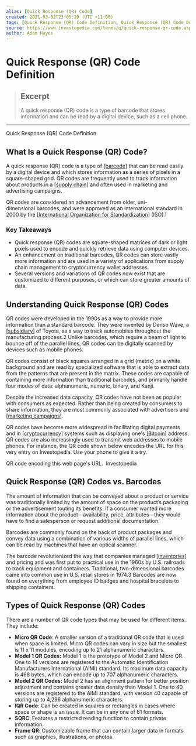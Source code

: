 ```yaml
---
alias: [Quick Response (QR) Code]
created: 2021-03-02T23:05:29 (UTC +11:00)
tags: [Quick Response (QR) Code Definition, Quick Response (QR) Code Definition]
source: https://www.investopedia.com/terms/q/quick-response-qr-code.asp
author: Adam Hayes
---
```


# Quick Response (QR) Code Definition

> ## Excerpt
> A quick response (QR) code is a type of barcode that stores information and can be read by a digital device, such as a cell phone.

---

Quick Response (QR) Code Definition
## What Is a Quick Response (QR) Code?

A quick response (QR) code is a type of [[barcode]](https://www.investopedia.com/terms/b/barcode.asp) that can be read easily by a digital device and which stores information as a series of pixels in a square-shaped grid. QR codes are frequently used to track information about products in a [[supply chain]](https://www.investopedia.com/terms/s/supplychain.asp) and often used in marketing and advertising campaigns.

QR codes are considered an advancement from older, uni-dimensional barcodes, and were approved as an international standard in 2000 by the [[International Organization for Standardization]](https://www.investopedia.com/terms/i/international-organization-for-standardization-iso.asp) (ISO).1

### Key Takeaways

-   Quick response (QR) codes are square-shaped matrices of dark or light pixels used to encode and quickly retrieve data using computer devices.
-   An enhancement on traditional barcodes, QR codes can store vastly more information and are used in a variety of applications from supply chain management to cryptocurrency wallet addresses.
-   Several versions and variations of QR codes now exist that are customized to different purposes, or which can store greater amounts of data.

## Understanding Quick Response (QR) Codes

QR codes were developed in the 1990s as a way to provide more information than a standard barcode. They were invented by Denso Wave, a [[subsidiary]](https://www.investopedia.com/terms/s/subsidiary.asp) of Toyota, as a way to track automobiles throughout the manufacturing process.2 Unlike barcodes, which require a beam of light to bounce off of the parallel lines, QR codes can be digitally scanned by devices such as mobile phones.

QR codes consist of black squares arranged in a grid (matrix) on a white background and are read by specialized software that is able to extract data from the patterns that are present in the matrix. These codes are capable of containing more information than traditional barcodes, and primarily handle four modes of data: alphanumeric, numeric, binary, and Kanji.

Despite the increased data capacity, QR codes have not been as popular with consumers as expected. Rather than being created by consumers to share information, they are most commonly associated with advertisers and [[marketing campaigns]](https://www.investopedia.com/terms/m/marketing-campaign.asp).

QR codes have become more widespread in facilitating digital payments and in [[cryptocurrency]](https://www.investopedia.com/terms/c/cryptocurrency.asp) systems such as displaying one's [[Bitcoin]](https://www.investopedia.com/terms/b/bitcoin.asp) address. QR codes are also increasingly used to transmit web addresses to mobile phones. For instance, the QR code shown below encodes the URL for this very entry on Investopedia. Use your phone to give it a try.

QR code encoding this web page's URL.  Investopedia

## Quick Response (QR) Codes vs. Barcodes

The amount of information that can be conveyed about a product or service was traditionally limited by the amount of space on the product’s packaging or the advertisement touting its benefits. If a consumer wanted more information about the product—availability, price, attributes—they would have to find a salesperson or request additional documentation.

Barcodes are commonly found on the back of product packages and convey data using a combination of various widths of parallel lines, which can be read by machines that have an optical scanner.

The barcode revolutionized the way that companies managed [[inventories]](https://www.investopedia.com/terms/i/inventory.asp) and pricing and was first put to practical use in the 1960s by U.S. railroads to track equipment and containers. Traditional, two-dimensional barcodes came into common use in U.S. retail stores in 1974.3 Barcodes are now found on everything from employee ID badges and hospital bracelets to shipping containers.

## Types of Quick Response (QR) Codes

There are a number of QR code types that may be used for different items. They include:

-   **Micro QR Code**: A smaller version of a traditional QR code that is used when space is limited. Micro QR codes can vary in size but the smallest is 11 x 11 modules, encoding up to 21 alphanumeric characters.
-   **Model 1 QR Codes:** Model 1 is the prototype of Model 2 and Micro QR. One to 14 versions are registered to the Automatic Identification Manufacturers International (AIMI) standard. Its maximum data capacity is 468 bytes, which can encode up to 707 alphanumeric characters.
-   **Model 2 QR Codes:** Model 2 has an alignment pattern for better position adjustment and contains greater data density than Model 1. One to 40 versions are registered to the AIMI standard, with version 40 capable of storing up to 4,296 alphanumeric characters.
-   **IQR Code**: Can be created in squares or rectangles in cases where space or shape is an issue. It can be in any one of 61 formats.
-   **SQRC**: Features a restricted reading function to contain private information.
-   **Frame QR**: Customizable frame that can contain larger data in formats such as graphics, illustrations, or photos.
